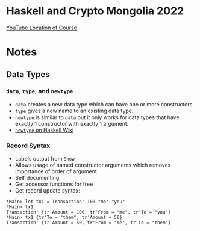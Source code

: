 # Haskell and Crypto Mongolia 2022

[YouTube Location of Course](https://www.youtube.com/playlist?list=PLJ3w5xyG4JWmBVIigNBytJhvSSfZZzfTm)

# Notes

## Data Types

### `data`, `type`, and `newtype`

- `data` creates a new data type which can have one or more constructors.
- `type` gives a new name to an existing data type.
- `newtype` is similar to `data` but it only works for data types that have exactly 1 constructor with exactly 1 argument.
- [`newtype` on Haskell Wiki](https://wiki.haskell.org/Newtype)

### Record Syntax

- Labels output from `Show`
- Allows usage of named constructor arguments which removes importance of order of argument
- Self documenting
- Get accessor functions for free
- Get record update syntax:

```ghci
*Main> let tx1 = Transaction' 100 "me" "you"
*Main> tx1
Transaction' {tr'Amount = 100, tr'From = "me", tr'To = "you"}
*Main> tx1 {tr'To = "them", tr'Amount = 50}
Transaction' {tr'Amount = 50, tr'From = "me", tr'To = "them"}
```
